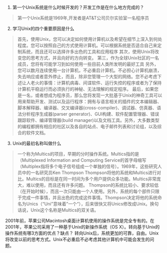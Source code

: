 1. 第一个Unix系统是什么时候开发的？开发工作是在什么地方完成的？
>第一个Unix系统是1969年,开发者是AT&T公司贝尔实验室一名程序员
2. 学习Unix的四个重要原因是什么
>首先，使用Unix，您可以决定如何使用计算机以及希望在细节上深入到何处程度。您可以按照自己的方式使用计算机。可以根据系统是否适合自己来定制系统，而且还可以选择许多出色的工具和应用程序
>其次，使用Unix将改变您的思考方式，并且向好的方向转变。
>第三，作为全球Unix社区的一名成员，您将有可能学习到如何使用一些目前人类所发明的最好工具
>另外，您可以数月连续使用一台计算机，不必重启计算机。不必担心计算机崩溃，失去响应或者意外停止，而且，除非您管理一个大型的网络。您不必考虑下述让人老火的事情：计算机病毒、间谍软件、运行失控的程序或者为了保持计算机平稳运行而必须执行的神秘、无法理解的规定程序。
>最后，如果您是一名，或者想成为程序员，那么您将发现一大批基于Unix的神奇工具可以用来帮助开发、测试以及运行程序：拥有与语言相关的插件的文本编辑器、脚本解释器、编译器、交叉编译器(cross-compiler)、调试器、仿真器、语法分析程序生成器(parser generator)、GUI构建、软件配置管理器、错误跟踪软件、编译管理器(build manager)以及文档工具。另外，大多数类型的编程都拥有相应的社区以及各自的站点、电子邮件列表和讨论组，以及综合的软件文档。
3. Unix的最初名称叫做什么
>一个称为Multics的项目，早期的分时操作系统。Multics指的是（Multiplexed Information and Computing Service的首字母缩写（Multiplex指将多个电子信号组成一个单独的信号）。1969年，这些研究人员中的一名研究员Ken Thompson Thompson将他的系统和Multics进行对比。Multics的目标是在同一时间为多个用户提供众多功能。Multics非常庞大，难以使用，而且还有许多问题。
>Thompson的系统比较小、要求较低（在开始时候），而且一次只能由一个人使用。另外，系统的每个部件只限于完成一件事情，并且出色的完成这件事情。Thompson决定将他的系统命名为Unics（“Uni”意味着”一个“），后来很快又将Unics修改成Unix。换句话说，Unix这个名称是Multics的双关语。

2001年前，苹果公司Macintosh桌面计算机使用的操作系统是完全专有的。在2001年，苹果公司采用了一种基于Unix的新操作系统（OS X）。转向基于Unix的操作系统有哪3方面的优点？缺点？
转向Unix后，系统更加的可靠，自由。Unix将改变以前的思考方式。Unix不必重启不必考虑其他计算机中可能会发生的问题。
